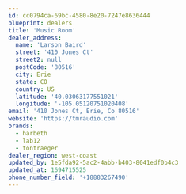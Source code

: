 ```yaml
---
id: cc0794ca-69bc-4580-8e20-7247e8636444
blueprint: dealers
title: 'Music Room'
dealer_address:
  name: 'Larson Baird'
  street: '410 Jones Ct'
  street2: null
  postCode: '80516'
  city: Erie
  state: CO
  country: US
  latitude: '40.03063177551021'
  longitude: '-105.05120751020408'
email: '410 Jones Ct, Erie, Co 80516'
website: 'https://tmraudio.com'
brands:
  - harbeth
  - lab12
  - tontraeger
dealer_region: west-coast
updated_by: 1e5fda92-5ac2-4abb-b403-8041edf0b4c3
updated_at: 1694715525
phone_number_field: '+18883267490'
---
```

